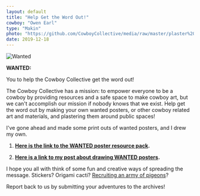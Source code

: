 ```yaml
---
layout: default
title: "Help Get the Word Out!"
cowboy: "Owen Earl"
type: "Makin"
photo: "https://github.com/CowboyCollective/media/raw/master/plaster%20posters.gif"
date: 2019-12-18
---
```

![Wanted](https://github.com/CowboyCollective/media/raw/master/plaster%20posters.gif)

**WANTED:**

You to help the Cowboy Collective get the word out!

The Cowboy Collective has a mission: to empower everyone to be a cowboy by providing resources and a safe space to make cowboy art, but we can't accomplish our mission if nobody knows that we exist. Help get the word out by making your own wanted posters, or other cowboy related art and materials, and plastering them around public spaces!

I've gone ahead and made some print outs of wanted posters, and I drew my own.

1. **[Here is the link to the WANTED poster resource pack](https://cowboycollective.cc/2019/12/01/WANTEDPosters.html).**

2. **[Here is a link to my post about drawing WANTED posters](https://cowboycollective.cc/2019/12/17/HandDrawnPosters.html).**

I hope you all with think of some fun and creative ways of spreading the message. Stickers? Origami cacti? [Recruiting an army of pigeons](https://www.nytimes.com/2019/12/10/us/pigeons-cowboy-hats-las-vegas.html)?

Report back to us by submitting your adventures to the archives!
